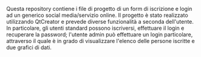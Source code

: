 Questa repository contiene i file di progetto di un form di iscrizione e login ad un generico social media/servizio online. Il progetto è stato realizzato utilizzando QtCreator e prevede diverse funzionalità a seconda dell'utente. In particolare, gli utenti standard possono iscriversi, effettuare il login e recuperare la password; l'utente admin può effettuare un login particolare, attraverso il quale è in grado di visualizzare l'elenco delle persone iscritte e due grafici di dati.
